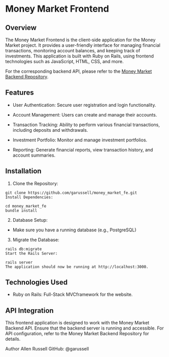# Money Market Frontend

## Overview
The Money Market Frontend is the client-side application for the Money Market project. It provides a user-friendly interface for managing financial transactions, monitoring account balances, and keeping track of investments. This application is built with Ruby on Rails, using frontend technologies such as JavaScript, HTML, CSS, and more.

For the corresponding backend API, please refer to the [Money Market Backend Repository](https://github.com/garussell/market_money_api_be).

## Features
- User Authentication: Secure user registration and login functionality.

- Account Management: Users can create and manage their accounts.

- Transaction Tracking: Ability to perform various financial transactions, including deposits and withdrawals.

- Investment Portfolio: Monitor and manage investment portfolios.

- Reporting: Generate financial reports, view transaction history, and account summaries.

## Installation
1. Clone the Repository:
```
git clone https://github.com/garussell/money_market_fe.git
Install Dependencies:
```
```
cd money_market_fe
bundle install
```

2. Database Setup:

- Make sure you have a running database (e.g., PostgreSQL) 

3. Migrate the Database:
```
rails db:migrate
Start the Rails Server:
```
```
rails server
The application should now be running at http://localhost:3000.
```
## Technologies Used
- Ruby on Rails: Full-Stack MVCframework for the website.

## API Integration
This frontend application is designed to work with the Money Market Backend API. Ensure that the backend server is running and accessible.
For API configuration, refer to the Money Market Backend Repository for details.

Author
Allen Russell
GitHub: @garussell
